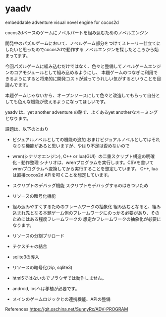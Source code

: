 # yaadv
embeddable adventure visual novel engine for cocos2d

cocos2dベースのゲームにノベルパートを組み込むためのノベルエンジン

開発中のパズルゲームにおいて、ノベルゲーム部分をつけてストーリー仕立てにしたいと思ったのでcocos2dで動作する
ノベルエンジンを探したところから始まってます。

今回パズルゲームに組み込むだけではなく、色々と整備してノベルゲームエンジンのコアモジュールとして組み込めるようにし、
本題ゲームのつなぎに利用できるようにすると将来的に開発コストが減ってうれしい気がするということを目論んでます。

本題ゲームじゃないから、オープンソースにして色々と改造してもらって自分としても色んな機能が使えるようになってほしいです。


yaadv は、yet another adventure の略で、よくあるyet anotherなネーミングとなります。

課題は、以下のとおり
- ビジュアルノベルとしての機能の追加
おまけビジュアルノベルとしてはそれなりな機能があると思いますが、やはり不足は否めないので
- wren(シナリオエンジン), C++ or lua(GUI）の二重スクリプト構造の明確化・動作整理
シナリオは、wrenプログラムを実行します。CSVを書いてwrenプログラムへ変換してから実行することを想定しています。
C++, luaは直接cocos2d APIを叩くことを想定しています。
- スクリプトのデバッグ機能
スクリプトをデバッグするのはきついため
- リソースの暗号化機能
- 組み込みやすくするためのフレームワークの抽象化
組み込むとなると、組み込まれ先となる本題ゲーム側のフレームワークにのっかる必要があり、そのためにはある程度フレームワークの
想定かフレームワークの抽象化が必要になります。
- リソースの分割プリロード
- テクスチャの結合
- sqlite3の導入
- リソースの暗号化(zip, sqlite3)

- html5ではないのでブラウザでは動作しません。
- android, iosへは移植が必要です。
- メインのゲームロジックとの連携機能、APIの整備

References https://git.oschina.net/SunnyRx/ADV-PROGRAM
